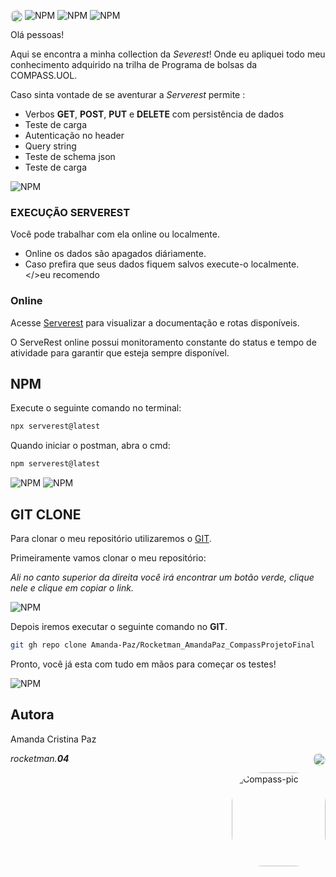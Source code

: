 ![NPM](https://media.discordapp.net/attachments/969607335901298801/1012826812864286837/linha.png?width=1440&height=156)
![NPM](https://cdn.discordapp.com/attachments/969607335901298801/1016014589743333426/115161869-6a017e80-a076-11eb-9bbe-c391eff410db.png)
![NPM](https://media.discordapp.net/attachments/969607335901298801/1012826812864286837/linha.png?width=1440&height=156)
<img align="left" alt="Compass-pic" height="20" style="border-radius:20px;" src="https://cdn.discordapp.com/attachments/969607335901298801/1016023685427105796/Sem_Titulo-1.png">
</div>
Olá pessoas!

Aqui se encontra a minha collection da <i>Severest</i>!
Onde eu apliquei todo meu conhecimento adquirido na trilha de Programa de bolsas da COMPASS.UOL.

Caso sinta vontade de se aventurar a <i>Serverest</i> permite : 

 - Verbos <b>GET</b>, <b>POST</b>, <b>PUT</b> e <b>DELETE</b> com persistência de dados
 - Teste de carga
 - Autenticação no header
 - Query string
 - Teste de schema json
 - Teste de carga


![NPM](https://media.discordapp.net/attachments/969607335901298801/1012826812864286837/linha.png?width=1440&height=156)
### EXECUÇÃO SERVEREST 

Você pode trabalhar com ela online ou localmente. 

- Online os dados são apagados diáriamente.
- Caso prefira que seus dados fiquem salvos execute-o localmente. </>eu recomendo</i> 

### Online 

Acesse [Serverest](https://serverest.dev/) para visualizar a documentação e rotas disponíveis. 

O ServeRest online possui monitoramento constante do status e tempo de atividade para garantir que esteja sempre disponível.


## NPM 

Execute o seguinte comando no terminal:
```bash
npx serverest@latest
```

Quando iniciar o postman, abra o cmd: 
```bash
npm serverest@latest
```
![NPM](https://cdn.discordapp.com/attachments/969607335901298801/1016019125878931466/aaa.png)
![NPM](https://media.discordapp.net/attachments/969607335901298801/1012826812864286837/linha.png?width=1440&height=156)

## GIT CLONE

Para clonar o meu repositório utilizaremos o [GIT](https://git-scm.com/).

Primeiramente vamos clonar o meu repositório:

<i> Ali no canto superior da direita você irá encontrar um botão verde, clique nele e clique em copiar o link.</i> 

![NPM](https://cdn.discordapp.com/attachments/969607335901298801/1016020311885500436/exp1.png)

Depois iremos executar o seguinte comando no <b>GIT</b>.


```bash
git gh repo clone Amanda-Paz/Rocketman_AmandaPaz_CompassProjetoFinal
```

Pronto, você já esta com tudo em mãos para começar os testes!

![NPM](https://media.discordapp.net/attachments/969607335901298801/1012826812864286837/linha.png?width=1440&height=156)

## Autora
Amanda Cristina Paz 

<i>rocketman.<b>04</b></i> <img align="right" alt="Compass-pic" height="20" style="border-radius:20px;" src="https://cdn.discordapp.com/attachments/969607335901298801/1016023698794365059/Sem_Titulo-2.png">
</div>

<img align="right" alt="Compass-pic" height="150" style="border-radius:50px;" src="https://cdn.discordapp.com/attachments/969607335901298801/1001567674767257711/Sem_Titulo-2.png">
</div>

